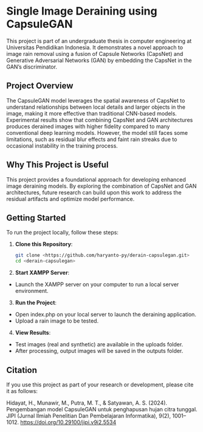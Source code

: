 # Single Image Deraining using CapsuleGAN

This project is part of an undergraduate thesis in computer engineering at Universitas Pendidikan Indonesia. It demonstrates a novel approach to image rain removal using a fusion of Capsule Networks (CapsNet) and Generative Adversarial Networks (GAN) by embedding the CapsNet in the GAN’s discriminator.

## Project Overview

The CapsuleGAN model leverages the spatial awareness of CapsNet to understand relationships between local details and larger objects in the image, making it more effective than traditional CNN-based models. Experimental results show that combining CapsNet and GAN architectures produces derained images with higher fidelity compared to many conventional deep learning models. However, the model still faces some limitations, such as residual blur effects and faint rain streaks due to occasional instability in the training process.

## Why This Project is Useful

This project provides a foundational approach for developing enhanced image deraining models. By exploring the combination of CapsNet and GAN architectures, future research can build upon this work to address the residual artifacts and optimize model performance.

## Getting Started

To run the project locally, follow these steps:

1. **Clone this Repository**:
   ```bash
   git clone <https://github.com/haryanto-py/derain-capsulegan.git>
   cd <derain-capsulegan>
2. **Start XAMPP Server**:
- Launch the XAMPP server on your computer to run a local server environment.

3. **Run the Project**:
- Open index.php on your local server to launch the deraining application.
- Upload a rain image to be tested.

4. **View Results**:
- Test images (real and synthetic) are available in the uploads folder.
- After processing, output images will be saved in the outputs folder.

## Citation
If you use this project as part of your research or development, please cite it as follows:

Hidayat, H., Munawir, M., Putra, M. T., & Satyawan, A. S. (2024). Pengembangan model CapsuleGAN untuk penghapusan hujan citra tunggal. JIPI (Jurnal Ilmiah Penelitian Dan Pembelajaran Informatika), 9(2), 1001–1012. https://doi.org/10.29100/jipi.v9i2.5534
